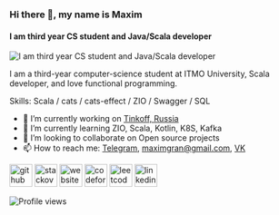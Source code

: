 ### Hi there 👋, my name is Maxim
#### I am third year CS student and Java/Scala developer
![I am third year CS student and Java/Scala developer](https://cdn.pixabay.com/photo/2016/06/24/11/28/glasses-1477081_960_720.jpg)

I am a third-year computer-science student at ITMO University, Scala developer, and love functional programming.

Skills: Scala / cats / cats-effect / ZIO / Swagger / SQL

- 🔭 I’m currently working on [Tinkoff, Russia](tinkoff.ru/) 
- 🌱 I’m currently learning ZIO, Scala, Kotlin, K8S, Kafka 
- 👯 I’m looking to collaborate on Open source projects 
- 📫 How to reach me: [Telegram](https://t.me/VeriuMaxon), maximgran@gmail.com, [VK](https://vk.com/makcoooh) 


[<img src='https://cdn.jsdelivr.net/npm/simple-icons@3.0.1/icons/github.svg' alt='github' height='40'>](https://github.com/maxim092001)  [<img src='https://cdn.jsdelivr.net/npm/simple-icons@3.0.1/icons/stackoverflow.svg' alt='stackoverflow' height='40'>](https://stackoverflow.com/users/13574018)  [<img src='https://cdn.jsdelivr.net/npm/simple-icons@3.0.1/icons/icloud.svg' alt='website' height='40'>](https://maxim092001.github.io/resume/)  [<img src='https://cdn.jsdelivr.net/npm/simple-icons@3.0.1/icons/codeforces.svg' alt='codeforces' height='40'>](https://codeforces.com/profile/MAKCOH)  [<img src='https://cdn.jsdelivr.net/npm/simple-icons@3.0.1/icons/leetcode.svg' alt='leetcode' height='40'>](https://leetcode.com/maximgran/) 
[<img src='https://cdn.jsdelivr.net/npm/simple-icons@3.0.1/icons/linkedin.svg' alt='linkedin' height='40'>](https://www.linkedin.com/in/maxim-grankin/)
<!---
![GitHub stats](https://github-readme-stats.vercel.app/api?username=maxim092001&show_icons=true)  
!-->
![Profile views](https://gpvc.arturio.dev/maxim092001)  
